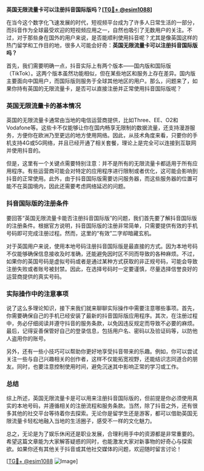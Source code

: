 **英国无限流量卡可以注册抖音国际版吗？[[TG💪+ @esim1088](https://t.me/s/esim1088)]**

在当今这个数字化飞速发展的时代，短视频平台成为了许多人日常生活的一部分，而抖音作为全球最受欢迎的短视频应用之一，自然也吸引了无数用户的关注。不过，对于那些身在国外的用户来说，是否能顺利使用抖音呢？尤其是像英国这样的热门留学和工作目的地，很多人可能会好奇：**英国无限流量卡可以注册抖音国际版吗？**

首先，我们需要明确一点，抖音实际上有两个版本——国内版和国际版（TikTok）。这两个版本虽然功能相似，但在某些地区和服务上存在差异。国内版主要面向中国用户，而国际版则服务于全球其他地区的用户。那么，问题来了，如果你持有英国的无限流量卡，是否可以直接注册并正常使用抖音国际版呢？

### 英国无限流量卡的基本情况

英国的无限流量卡通常由当地的电信运营商提供，比如Three、EE、O2和Vodafone等。这些卡不仅能够让你在国内畅享无限制的数据流量，还支持漫游服务，方便你在欧洲乃至更远的地方使用网络。因此，从技术角度来看，只要你的手机支持4G或5G网络，并且已经开通了相关套餐，理论上是完全可以连接到互联网并使用抖音的。

但是，这里有一个关键点需要特别注意：并不是所有的无限流量卡都适用于所有应用程序。有些运营商可能会对特定的应用程序进行限制或者优化，这可能会影响到抖音的正常使用。此外，由于抖音国际版需要访问服务器，而这些服务器的位置可能不在英国境内，因此还需要考虑网络延迟的问题。

### 抖音国际版的注册条件

要回答“英国无限流量卡能否注册抖音国际版”的问题，我们首先要了解抖音国际版的注册条件。根据官方说明，抖音国际版的注册非常简单，只需要提供有效的手机号码即可完成注册过程。然而，这里的“有效”二字却暗藏玄机。

对于英国用户来说，使用本地号码注册抖音国际版是最直接的方式。因为本地号码不仅能够确保信息接收及时准确，还能避免因时区不同而导致的各种麻烦。不过，如果你的英国号码是虚拟号码或者是通过某种方式获取的非正规号码，可能会导致注册失败或者账号被封禁。因此，在选择号码时一定要谨慎，尽量选择信誉良好的运营商提供的真实号码。

### 实际操作中的注意事项

说了这么多理论知识，接下来我们就来聊聊实际操作中需要注意哪些事项。首先，你需要确保自己的手机已经安装了最新的抖音国际版应用程序。其次，在注册过程中，务必仔细阅读并遵守抖音的服务条款，以免因违反规定而导致不必要的麻烦。最后，记得妥善保管好自己的登录信息，包括用户名、密码以及验证码等，以防他人盗用你的账号。

另外，还有一些小技巧可以帮助你更好地享受抖音带来的乐趣。例如，你可以尝试关注一些与自己兴趣相关的创作者，这样不仅能拓宽视野，还能结识志同道合的朋友。同时，也要注意控制使用时间，避免沉迷其中影响正常的学习或工作。

### 总结

综上所述，英国无限流量卡是可以用来注册抖音国际版的，但前提是你必须使用真实的本地号码，并遵循相关的注册流程和服务条款。当然，除了抖音之外，还有很多其他的社交平台等待着你去探索。无论你是留学生还是游客，都可以借助英国无限流量卡轻松地融入当地的生活圈子，感受不一样的文化魅力。

总之，无论是为了娱乐休闲还是职业发展，合理利用手中的资源都是非常重要的。希望这篇文章能为大家解答疑惑的同时，也能激发大家对新事物的好奇心与探索欲。如果你还有其他关于抖音或其他社交媒体的问题，欢迎随时留言讨论！

[[TG💪+ @esim1088](https://t.me/s/esim1088) ![Image](https://i.postimg.cc/4NQfJmqS/Snipaste-2025-05-13-00-14-12.png)]